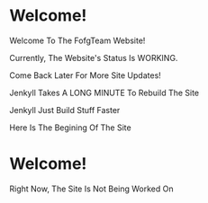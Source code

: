 # Welcome!
Welcome To The FofgTeam Website!

Currently, The Website's Status Is WORKING.

Come Back Later For More Site Updates!

Jenkyll Takes A LONG MINUTE To Rebuild The Site

Jenkyll Just Build Stuff Faster

Here Is The Begining Of The Site

# Welcome!
Right Now, The Site Is Not Being Worked On
